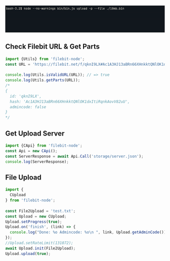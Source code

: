 ![](img/shell.gif)

## Check Filebit URL & Get Parts
```javascript
import {Utils} from 'filebit-node';
const URL = 'https://filebit.net/f/qknI9LX#Ac1A3HJ13aBRn66XHnkktQNlOK1dxItiRqnkAovV82uU';

console.log(Utils.isValidURL(URL)); // => true
console.log(Utils.getParts(URL));
/*
{
  id: 'qknI9LX',
  hash: 'Ac1A3HJ13aBRn66XHnkktQNlOK1dxItiRqnkAovV82uU',
  admincode: false
}
*/
```

## Get Upload Server
```javascript
import {CApi} from 'filebit-node';
const Api = new CApi();
const ServerResponse = await Api.Call('storage/server.json');
console.log(ServerResponse);
```

## File Upload
```javascript
import {
  CUpload
} from 'filebit-node';

const File2Upload = 'test.txt';
const Upload = new CUpload;
Upload.setProgress(true);
Upload.on('finish', (link) => {
  console.log("Done: %o Admincode: %o\n ", link, Upload.getAdminCode())
});
//Upload.setRateLimit(131072);
await Upload.init(File2Upload);
Upload.upload(true);
```
